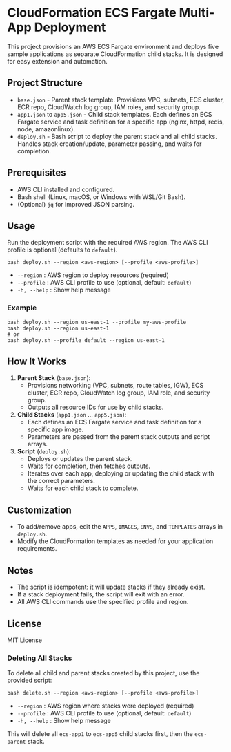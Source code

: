 # CloudFormation ECS Fargate Multi-App Deployment

This project provisions an AWS ECS Fargate environment and deploys five sample applications as separate CloudFormation child stacks. It is designed for easy extension and automation.

## Project Structure

- `base.json` - Parent stack template. Provisions VPC, subnets, ECS cluster, ECR repo, CloudWatch log group, IAM roles, and security group.
- `app1.json` to `app5.json` - Child stack templates. Each defines an ECS Fargate service and task definition for a specific app (nginx, httpd, redis, node, amazonlinux).
- `deploy.sh` - Bash script to deploy the parent stack and all child stacks. Handles stack creation/update, parameter passing, and waits for completion.

## Prerequisites

- AWS CLI installed and configured.
- Bash shell (Linux, macOS, or Windows with WSL/Git Bash).
- (Optional) `jq` for improved JSON parsing.

## Usage

Run the deployment script with the required AWS region. The AWS CLI profile is optional (defaults to `default`).

```
bash deploy.sh --region <aws-region> [--profile <aws-profile>]
```

- `--region`   : AWS region to deploy resources (required)
- `--profile`  : AWS CLI profile to use (optional, default: `default`)
- `-h, --help` : Show help message

### Example

```
bash deploy.sh --region us-east-1 --profile my-aws-profile
bash deploy.sh --region us-east-1
# or
bash deploy.sh --profile default --region us-east-1
```

## How It Works

1. **Parent Stack** (`base.json`):
   - Provisions networking (VPC, subnets, route tables, IGW), ECS cluster, ECR repo, CloudWatch log group, IAM role, and security group.
   - Outputs all resource IDs for use by child stacks.
2. **Child Stacks** (`app1.json` ... `app5.json`):
   - Each defines an ECS Fargate service and task definition for a specific app image.
   - Parameters are passed from the parent stack outputs and script arrays.
3. **Script** (`deploy.sh`):
   - Deploys or updates the parent stack.
   - Waits for completion, then fetches outputs.
   - Iterates over each app, deploying or updating the child stack with the correct parameters.
   - Waits for each child stack to complete.

## Customization

- To add/remove apps, edit the `APPS`, `IMAGES`, `ENVS`, and `TEMPLATES` arrays in `deploy.sh`.
- Modify the CloudFormation templates as needed for your application requirements.

## Notes

- The script is idempotent: it will update stacks if they already exist.
- If a stack deployment fails, the script will exit with an error.
- All AWS CLI commands use the specified profile and region.

## License

MIT License

### Deleting All Stacks

To delete all child and parent stacks created by this project, use the provided script:

```
bash delete.sh --region <aws-region> [--profile <aws-profile>]
```

- `--region`   : AWS region where stacks were deployed (required)
- `--profile`  : AWS CLI profile to use (optional, default: `default`)
- `-h, --help` : Show help message

This will delete all `ecs-app1` to `ecs-app5` child stacks first, then the `ecs-parent` stack.
